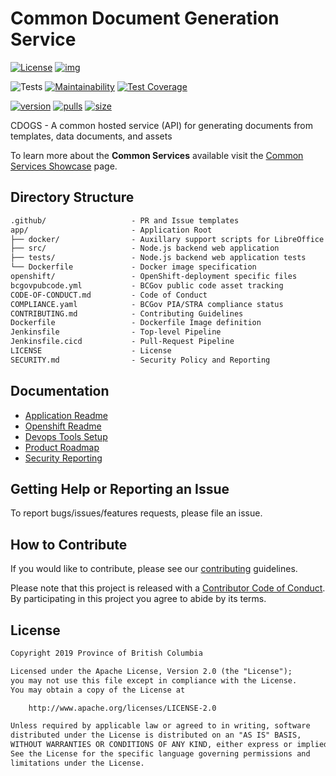 # Common Document Generation Service

[![License](https://img.shields.io/badge/License-Apache%202.0-blue.svg)](LICENSE) [![img](https://img.shields.io/badge/Lifecycle-Stable-97ca00)](https://github.com/bcgov/repomountie/blob/master/doc/lifecycle-badges.md)

![Tests](https://github.com/bcgov/common-document-generation-service/workflows/Tests/badge.svg)
[![Maintainability](https://api.codeclimate.com/v1/badges/b360d0b4c9ad56149499/maintainability)](https://codeclimate.com/github/bcgov/common-document-generation-service/maintainability)
[![Test Coverage](https://api.codeclimate.com/v1/badges/b360d0b4c9ad56149499/test_coverage)](https://codeclimate.com/github/bcgov/common-document-generation-service/test_coverage)

[![version](https://img.shields.io/docker/v/bcgovimages/common-document-generation-service.svg?sort=semver)](https://hub.docker.com/r/bcgovimages/common-document-generation-service)
[![pulls](https://img.shields.io/docker/pulls/bcgovimages/common-document-generation-service.svg)](https://hub.docker.com/r/bcgovimages/common-document-generation-service)
[![size](https://img.shields.io/docker/image-size/bcgovimages/common-document-generation-service.svg)](https://hub.docker.com/r/bcgovimages/common-document-generation-service)

CDOGS - A common hosted service (API) for generating documents from templates, data documents, and assets

To learn more about the **Common Services** available visit the [Common Services Showcase](https://bcgov.github.io/common-service-showcase/) page.

## Directory Structure

```txt
.github/                   - PR and Issue templates
app/                       - Application Root
├── docker/                - Auxillary support scripts for LibreOffice Python wrapper
├── src/                   - Node.js backend web application
├── tests/                 - Node.js backend web application tests
└── Dockerfile             - Docker image specification
openshift/                 - OpenShift-deployment specific files
bcgovpubcode.yml           - BCGov public code asset tracking
CODE-OF-CONDUCT.md         - Code of Conduct
COMPLIANCE.yaml            - BCGov PIA/STRA compliance status
CONTRIBUTING.md            - Contributing Guidelines
Dockerfile                 - Dockerfile Image definition
Jenkinsfile                - Top-level Pipeline
Jenkinsfile.cicd           - Pull-Request Pipeline
LICENSE                    - License
SECURITY.md                - Security Policy and Reporting
```

## Documentation

* [Application Readme](app/README.md)
* [Openshift Readme](openshift/README.md)
* [Devops Tools Setup](https://github.com/bcgov/nr-showcase-devops-tools)
* [Product Roadmap](https://github.com/bcgov/nr-get-token/wiki/Product-Roadmap)
* [Security Reporting](SECURITY.md)

## Getting Help or Reporting an Issue

To report bugs/issues/features requests, please file an issue.

## How to Contribute

If you would like to contribute, please see our [contributing](CONTRIBUTING.md) guidelines.

Please note that this project is released with a [Contributor Code of Conduct](CODE-OF-CONDUCT.md). By participating in this project you agree to abide by its terms.

## License

```txt
Copyright 2019 Province of British Columbia

Licensed under the Apache License, Version 2.0 (the "License");
you may not use this file except in compliance with the License.
You may obtain a copy of the License at

    http://www.apache.org/licenses/LICENSE-2.0

Unless required by applicable law or agreed to in writing, software
distributed under the License is distributed on an "AS IS" BASIS,
WITHOUT WARRANTIES OR CONDITIONS OF ANY KIND, either express or implied.
See the License for the specific language governing permissions and
limitations under the License.
```
